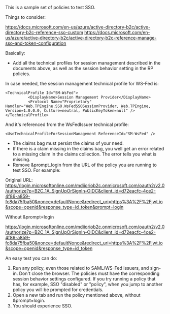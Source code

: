 This is a sample set of policies to test SSO.

Things to consider:

https://docs.microsoft.com/en-us/azure/active-directory-b2c/active-directory-b2c-reference-sso-custom
https://docs.microsoft.com/en-us/azure/active-directory-b2c/active-directory-b2c-reference-manage-sso-and-token-configuration

Basically:

- Add all the technical profiles for session management described in the documents above, as well as the session behavior setting in the RP policies.

In case needed, the session management technical profile for WS-Fed is:
```
<TechnicalProfile Id="SM-WsFed">
          <DisplayName>Session Management Provider</DisplayName>
          <Protocol Name="Proprietary" Handler="Web.TPEngine.SSO.WsFedSSOSessionProvider, Web.TPEngine, Version=1.0.0.0, Culture=neutral, PublicKeyToken=null" />
</TechnicalProfile>
```
And it's referenced from the WsFedIssuer technical profile:
```
<UseTechnicalProfileForSessionManagement ReferenceId="SM-WsFed" />
```
- The claims bag must persist the claims of your need.
- If there is a claim missing in the claims bag, you well get an error related to a missing claim in the claims collection. The error tells you what is missing.
- Remove &prompt_login from the URL of the policy you are running to test SSO. For example:

Original URL: https://login.microsoftonline.com/mdiioriob2c.onmicrosoft.com/oauth2/v2.0/authorize?p=B2C_1A_SignUpOrSignIn-OIDC&client_id=d72eacfc-4ce2-4f86-a859-fc8da75fba50&nonce=defaultNonce&redirect_uri=https%3A%2F%2Fjwt.io&scope=openid&response_type=id_token&prompt=login

Without &prompt=login

https://login.microsoftonline.com/mdiioriob2c.onmicrosoft.com/oauth2/v2.0/authorize?p=B2C_1A_SignUpOrSignIn-OIDC&client_id=d72eacfc-4ce2-4f86-a859-fc8da75fba50&nonce=defaultNonce&redirect_uri=https%3A%2F%2Fjwt.io&scope=openid&response_type=id_token

An easy test you  can do:

1. Run any policy, even those related to SAML/WS-Fed issuers, and sign-in. Don't close the browser. The policies must have the corresponding session behavior settings configured. If you try running a policy that has, for example, SSO "disabled" or "policy", when you jump to another policy you will be prompted for credentials.
2. Open a new tab and run the policy mentioned above, without &prompt=login.
3. You should experience SSO.



